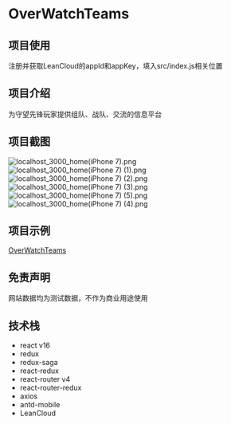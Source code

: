 # OverWatchTeams

## 项目使用

注册并获取LeanCloud的appId和appKey，填入src/index.js相关位置

## 项目介绍

为守望先锋玩家提供组队、战队、交流的信息平台

## 项目截图

![localhost_3000_home(iPhone 7).png](https://i.loli.net/2017/12/15/5a335446e78fc.png)
![localhost_3000_home(iPhone 7) (1).png](https://i.loli.net/2017/12/15/5a335446bfa76.png)
![localhost_3000_home(iPhone 7) (2).png](https://i.loli.net/2017/12/15/5a335446ca667.png)
![localhost_3000_home(iPhone 7) (3).png](https://i.loli.net/2017/12/15/5a335446d5cd3.png)
![localhost_3000_home(iPhone 7) (5).png](https://i.loli.net/2017/12/15/5a335446de4b4.png)
![localhost_3000_home(iPhone 7) (4).png](https://i.loli.net/2017/12/15/5a335446e61e6.png)

## 项目示例

[OverWatchTeams](https://ow.qipalin.com)

## 免责声明

网站数据均为测试数据，不作为商业用途使用

## 技术栈

* react v16
* redux
* redux-saga
* react-redux
* react-router v4
* react-router-redux
* axios
* antd-mobile
* LeanCloud
